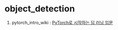 # object_detection


01. pytorch_intro_wiki : [PyTorch로 시작하는 딥 러닝 입문](https://wikidocs.net/book/2788)